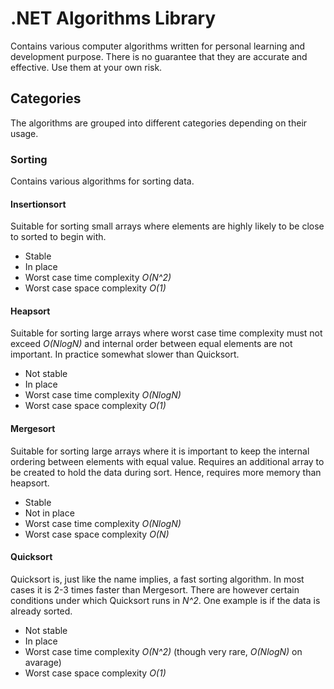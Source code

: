 # .NET Algorithms Library
Contains various computer algorithms written for personal learning and development purpose. There is no guarantee that they are accurate and effective. Use them at your own risk.

## Categories
The algorithms are grouped into different categories depending on their usage.

### Sorting
Contains various algorithms for sorting data.

#### Insertionsort
Suitable for sorting small arrays where elements are highly likely to be close to sorted to begin with.
* Stable
* In place
* Worst case time complexity *O(N^2)*
* Worst case space complexity *O(1)*

#### Heapsort
Suitable for sorting large arrays where worst case time complexity must not exceed *O(NlogN)* and internal order between equal elements are not important.
In practice somewhat slower than Quicksort.
* Not stable
* In place
* Worst case time complexity *O(NlogN)*
* Worst case space complexity *O(1)*

#### Mergesort
Suitable for sorting large arrays where it is important to keep the internal ordering between elements with equal value.
Requires an additional array to be created to hold the data during sort. Hence, requires more memory than heapsort.
* Stable
* Not in place
* Worst case time complexity *O(NlogN)*
* Worst case space complexity *O(N)*

#### Quicksort
Quicksort is, just like the name implies, a fast sorting algorithm. In most cases it is 2-3 times faster than Mergesort. There are however certain conditions under which Quicksort runs in *N^2*. One example is if the data is already sorted.
* Not stable
* In place
* Worst case time complexity *O(N^2)* (though very rare, *O(NlogN)* on avarage)
* Worst case space complexity *O(1)*